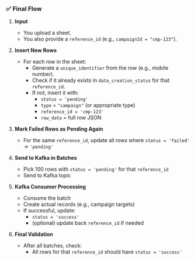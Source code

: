 ### ✅ Final Flow

1. **Input**  
   - You upload a sheet.
   - You also provide a `reference_id` (e.g., `campaignId = "cmp-123"`).

2. **Insert New Rows**  
   - For each row in the sheet:
     - Generate a `unique_identifier` from the row (e.g., mobile number).
     - Check if it already exists in `data_creation_status` for that `reference_id`.
     - If not, insert it with:
       - `status = 'pending'`
       - `type` = `"campaign"` (or appropriate type)
       - `reference_id = 'cmp-123'`
       - `row_data` = full row JSON

3. **Mark Failed Rows as Pending Again**  
   - For the same `reference_id`, update all rows where `status = 'failed'` → `'pending'`

4. **Send to Kafka in Batches**  
   - Pick 100 rows with `status = 'pending'` for that `reference_id`
   - Send to Kafka topic

5. **Kafka Consumer Processing**  
   - Consume the batch
   - Create actual records (e.g., campaign targets)
   - If successful, update:
     - `status = 'success'`
     - (optional) update back `reference_id` if needed

6. **Final Validation**  
   - After all batches, check:
     - All rows for that `reference_id` should have `status = 'success'`
